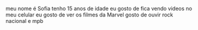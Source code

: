 meu nome é Sofia
tenho 15 anos de idade 
eu gosto de fica vendo videos no meu celular
eu gosto de ver os filmes da Marvel 
gosto de ouvir rock nacional e mpb
